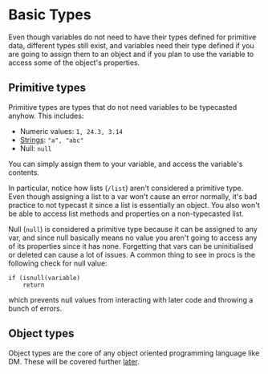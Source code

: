 # Basic Types

Even though variables do not need to have their types defined for primitive data, different types still exist, and variables need their type defined if you are going to assign them to an object and if you plan to use the variable to access some of the object's properties.

## Primitive types

Primitive types are types that do not need variables to be typecasted anyhow. This includes:

* Numeric values: `1, 24.3, 3.14`
* [Strings](../vars/strings.md): `"a", "abc"`
* Null: `null`

You can simply assign them to your variable, and access the variable's contents.

In particular, notice how lists (`/list`) aren't considered a primitive type. Even though assigning a list to a var won't cause an error normally, it's bad practice to not typecast it since a list is essentially an object. You also won't be able to access list methods and properties on a non-typecasted list.

Null (`null`) is considered a primitive type because it can be assigned to any var, and since null basically means no value you aren't going to access any of its properties since it has none.
Forgetting that vars can be uninitialised or deleted can cause a lot of issues. A common thing to see in procs is the following check for null value:
```
if (isnull(variable)
	return
```
which prevents null values from interacting with later code and throwing a bunch of errors.

## Object types

Object types are the core of any object oriented programming language like DM. These will be covered further [later](../objs.md).
